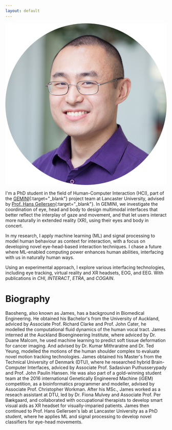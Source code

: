 ```yaml
---
layout: default
---
```


![James](images/HOU_circle.jpg)

I'm a PhD student in the field of Human-Computer Interaction (HCI), part of the [GEMINI](https://gemini-erc.eu/){:target="_blank"} project team at Lancaster University, advised by [Prof. Hans Gellersen](https://www.lancaster.ac.uk/scc/about-us/people/hans-gellersen){:target="_blank"}. In GEMINI, we investigate the coordination of eye, head and body to design multimodal interfaces that better reflect the interplay of gaze and movement, and that let users interact more naturally in extended reality (XR), using their eyes and body in concert. 

In my research, I apply machine learning (ML) and signal processing to model human behaviour as context for interaction, with a focus on developing novel eye-head-based interaction techniques. I chase a future where ML-enabled computing power enhances human abilities, interfacing with us in naturally human ways. 

Using an experimental approach, I explore various interfacing technologies, including eye tracking, virtual reality and XR headsets, EOG, and EEG. With publications in _CHI_, _INTERACT_, _ETRA_, and _COGAIN_.

# Biography
Baosheng, also known as James, has a background in Biomedical Engineering. He obtained his Bachelor's from the University of Auckland, adviced by Associate Prof. Richard Clarke and Prof. John Cater, he modelled the computational fluid dynamics of the human vocal tract. James interned at the Auckland Bioengineering Institute, where adviced by Dr. Duane Malcom, he used machine learning to predict soft tissue deformation for cancer imaging. And advised by Dr. Kumar Mithraratne and Dr. Ted Yeung, modelled the motions of the human shoulder complex to evaluate novel motion tracking technologies. James obtained his Master's from the Technical University of Denmark (DTU), where he researched hybrid Brain-Computer Interfaces, adviced by Associate Prof. Sadasivan Puthusserypady and Prof. John Paulin Hansen. He was also part of a gold-winning student team at the 2016 international Genetically Engineered Machine (iGEM) competition, as a bioinformatics programmer and modeller, advised by Associate Prof. Christopher Workman. After his MSc., James worked as a reseach assistant at DTU, led by Dr. Fiona Mulvey and Associate Prof. Per Bækgaard, and collaborated with occupational therapists to develop smart visual aids as XR headset for visually-imparied patients. James then continued to Prof. Hans Gellersen's lab at Lancaster University as a PhD student, where he applies ML and signal processing to develop novel classifiers for eye-head movements. 

